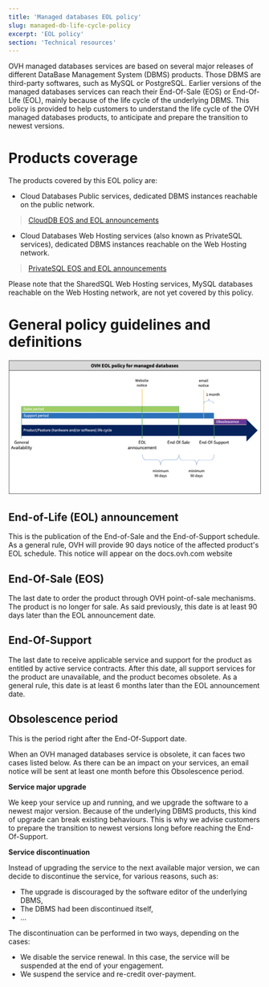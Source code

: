 ```yaml
---
title: 'Managed databases EOL policy'
slug: managed-db-life-cycle-policy
excerpt: 'EOL policy'
section: 'Technical resources'
---
```


OVH managed databases services are based on several major releases of different DataBase Management System (DBMS) products. Those DBMS are third-party softwares, such as MySQL or PostgreSQL. Earlier versions of the managed databases services can reach their End-Of-Sale (EOS) or End-Of-Life (EOL), mainly because of the life cycle of the underlying DBMS. This policy is provided to help customers to understand the life cycle of the OVH managed databases products, to anticipate and prepare the transition to newest versions.

# Products coverage

The products covered by this EOL policy are:
- Cloud Databases Public services, dedicated DBMS instances reachable on the public network.
>  [CloudDB EOS and EOL announcements](../clouddb-eos-eol/guide.en-gb.md)

- Cloud Databases Web Hosting services (also known as PrivateSQL services), dedicated DBMS instances reachable on the Web Hosting network.
> [PrivateSQL EOS and EOL announcements](../privatesql-eos-eol/guide.en-gb.md)


Please note that the SharedSQL Web Hosting services, MySQL databases reachable on the Web Hosting network, are not yet covered by this policy.

# General policy guidelines and definitions

![timeline](images/ovh.eol.policy.timeline.png)


## End-of-Life (EOL) announcement

This is the publication of the End-of-Sale and the End-of-Support schedule.
As a general rule, OVH will provide 90 days notice of the affected product's EOL schedule.
This notice will appear on the docs.ovh.com website


## End-Of-Sale (EOS)

The last date to order the product through OVH point-of-sale mechanisms. The product is no longer for sale.
As said previously, this date is at least 90 days later than the EOL announcement date.


## End-Of-Support

The last date to receive applicable service and support for the product as entitled by active service contracts.
After this date, all support services for the product are unavailable, and the product becomes obsolete.
As a general rule, this date is at least 6 months later than the EOL announcement date.


## Obsolescence period


This is the period right after the End-Of-Support date.

When an OVH managed databases service is obsolete, it can faces two cases listed below.
As there can be an impact on your services, an email notice will be sent at least one month before this Obsolescence period.

**Service major upgrade**

We keep your service up and running, and we upgrade the software to a newest major version.
Because of the underlying DBMS products, this kind of upgrade can break existing behaviours. This is why we advise customers to prepare the transition to newest versions long before reaching the End-Of-Support.

**Service discontinuation**

Instead of upgrading the service to the next available major version, we can decide to discontinue the service, for various reasons, such as:
- The upgrade is discouraged by the software editor of the underlying DBMS,
- The DBMS had been discontinued itself,
- ...

The discontinuation can be performed in two ways, depending on the cases:
- We disable the service renewal. In this case, the service will be suspended at the end of your engagement.
- We suspend the service and re-credit over-payment.
